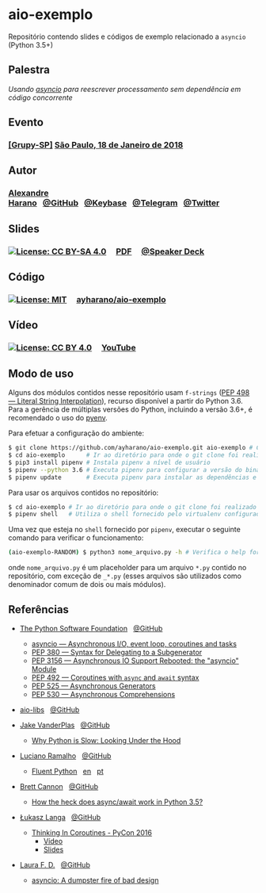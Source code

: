 # **aio-exemplo**

Repositório contendo slides e códigos de exemplo relacionado a `asyncio` (Python 3.5+)


## Palestra
*Usando [asyncio](https://docs.python.org/3/library/asyncio.html) para reescrever processamento sem dependência em código concorrente*


## Evento
### [[Grupy-SP]](https://www.meetup.com/pt-BR/Grupy-SP/) [São Paulo, 18 de Janeiro de 2018](https://www.meetup.com/pt-BR/Grupy-SP/events/246561769/)


## Autor
### [Alexandre Harano](https://alexandre.harano.net.br/)&nbsp;&nbsp;&nbsp;[@GitHub](https://github.com/ayharano)&nbsp;&nbsp;&nbsp;[@Keybase](https://keybase.io/ayharano)&nbsp;&nbsp;&nbsp;[@Telegram](https://t.me/ayharano)&nbsp;&nbsp;&nbsp;[@Twitter](https://twitter.com/ayharano)


## Slides
### [![License: CC BY-SA 4.0](https://img.shields.io/badge/License-CC%20BY--SA%204.0-lightgrey.svg)](https://creativecommons.org/licenses/by-sa/4.0/) &nbsp;&nbsp;&nbsp; [PDF](https://github.com/ayharano/aio-exemplo/blob/master/slides/20180118_grupy_sp_aio_exemplo.pdf) &nbsp;&nbsp;&nbsp; [@Speaker Deck](https://speakerdeck.com/ayharano/usando-asyncio-para-reescrever-processamento-sem-dependencia-em-codigo-concorrente)


## Código
### [![License: MIT](https://img.shields.io/badge/License-MIT-yellow.svg)](https://opensource.org/licenses/MIT) &nbsp;&nbsp;&nbsp; [ayharano/aio-exemplo](https://github.com/ayharano/aio-exemplo)


## Vídeo
### [![License: CC BY 4.0](https://img.shields.io/badge/License-CC%20BY%204.0-lightgrey.svg)](https://creativecommons.org/licenses/by/4.0/) &nbsp;&nbsp;&nbsp; [YouTube](https://www.youtube.com/watch?v=LAkW7bxgHjQ)


## Modo de uso

Alguns dos módulos contidos nesse repositório usam `f-strings` ([PEP 498 — Literal String Interpolation](https://www.python.org/dev/peps/pep-0498/)), recurso disponível a partir do Python 3.6. Para a gerência de múltiplas versões do Python, incluindo a versão 3.6+, é recomendado o uso do [pyenv](https://github.com/pyenv/pyenv).

Para efetuar a configuração do ambiente:

```sh
$ git clone https://github.com/ayharano/aio-exemplo.git aio-exemplo # Clona o repositório
$ cd aio-exemplo      # Ir ao diretório para onde o git clone foi realizado
$ pip3 install pipenv # Instala pipenv a nível de usuário
$ pipenv --python 3.6 # Executa pipenv para configurar a versão do binário do python para o 3.6
$ pipenv update       # Executa pipenv para instalar as dependências e configurar o virtualenv do ambiente
```

Para usar os arquivos contidos no repositório:

```sh
$ cd aio-exemplo # Ir ao diretório para onde o git clone foi realizado
$ pipenv shell   # Utiliza o shell fornecido pelo virtualenv configurado pelo pipenv
```

Uma vez que esteja no `shell` fornecido por `pipenv`,
executar o seguinte comando para verificar o funcionamento:

```sh
(aio-exemplo-RANDOM) $ python3 nome_arquivo.py -h # Verifica o help fornecido pelo módulo nome_arquivo
```

onde `nome_arquivo.py` é um placeholder para um arquivo `*.py`
contido no repositório, com exceção de `_*.py`
(esses arquivos são utilizados como denominador comum de dois ou
mais módulos).


## Referências
- [The Python Software Foundation](https://www.python.org/psf/)&nbsp;&nbsp;&nbsp;[@GitHub](https://github.com/python)
  - [asyncio — Asynchronous I/O, event loop, coroutines and tasks](https://docs.python.org/3/library/asyncio.html)
  - [PEP 380 — Syntax for Delegating to a Subgenerator](https://www.python.org/dev/peps/pep-0380/)
  - [PEP 3156 — Asynchronous IO Support Rebooted: the "asyncio" Module](https://www.python.org/dev/peps/pep-3156/)
  - [PEP 492 — Coroutines with `async` and `await` syntax](https://www.python.org/dev/peps/pep-0492/)
  - [PEP 525 — Asynchronous Generators](https://www.python.org/dev/peps/pep-0525/)
  - [PEP 530 — Asynchronous Comprehensions](https://www.python.org/dev/peps/pep-0530/)

- [aio-libs](https://groups.google.com/forum/#!forum/aio-libs)&nbsp;&nbsp;&nbsp;[@GitHub](https://github.com/aio-libs)

- [Jake VanderPlas](http://vanderplas.com/)&nbsp;&nbsp;&nbsp;[@GitHub](https://github.com/jakevdp)
  - [Why Python is Slow: Looking Under the Hood](https://jakevdp.github.io/blog/2014/05/09/why-python-is-slow/)

- [Luciano Ramalho](https://ramalho.org/)&nbsp;&nbsp;&nbsp;[@GitHub](https://github.com/ramalho)
  - [Fluent Python](http://shop.oreilly.com/product/0636920032519.do)&nbsp;&nbsp;&nbsp;[en](https://www.amazon.com/Fluent-Python-Concise-Effective-Programming/dp/1491946008/)&nbsp;&nbsp;&nbsp;[pt](https://www.amazon.com.br/Python-Fluente-Luciano-Ramalho/dp/857522462X)

- [Brett Cannon](https://snarky.ca/)&nbsp;&nbsp;&nbsp;[@GitHub](https://github.com/brettcannon)
  - [How the heck does async/await work in Python 3.5?](https://snarky.ca/how-the-heck-does-async-await-work-in-python-3-5/)

- [Łukasz Langa](http://lukasz.langa.pl/)&nbsp;&nbsp;&nbsp;[@GitHub](http://github.com/ambv)
  - [Thinking In Coroutines - PyCon 2016](https://us.pycon.org/2016/schedule/presentation/1801/)
    - [Vídeo](https://www.youtube.com/watch?v=l4Nn-y9ktd4)
    - [Slides](https://speakerdeck.com/pycon2016/lukasz-langa-thinking-in-coroutines)

- [Laura F. D.](https://veriny.tf/)&nbsp;&nbsp;&nbsp;[@GitHub](https://github.com/SunDwarf)
  - [asyncio: A dumpster fire of bad design](https://veriny.tf/asyncio-a-dumpster-fire-of-bad-design/)
